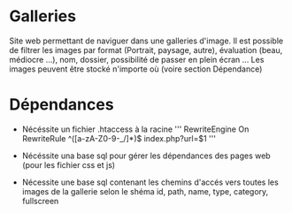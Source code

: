 # Galleries
Site web permettant de naviguer dans une galleries d'image.
Il est possible de filtrer les images par format (Portrait, paysage, autre), évaluation (beau, médiocre ...), nom, dossier, possibilité de passer en plein écran ...
Les images peuvent être stocké n'importe où (voire section Dépendance)

# Dépendances
- Nécéssite un fichier .htaccess à la racine
'''
RewriteEngine On
RewriteRule ^([a-zA-Z0-9\-\_\/]*)$ index.php?url=$1
'''

- Nécéssite una base sql pour gérer les dépendances des pages web (pour les fichier css et js)
  
- Nécessite une base sql contenant les chemins d'accés vers toutes les images de la gallerie selon le shéma
  id, path, name, type, category, fullscreen
